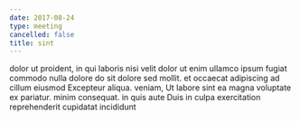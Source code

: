 ```yaml
---
date: 2017-08-24
type: meeting
cancelled: false
title: sint
---
```

dolor ut proident, in qui laboris nisi velit dolor ut enim ullamco ipsum fugiat commodo nulla dolore do sit dolore sed mollit. et occaecat adipiscing ad cillum eiusmod Excepteur aliqua. veniam, Ut labore sint ea magna voluptate ex pariatur. minim consequat. in quis aute Duis in culpa exercitation reprehenderit cupidatat incididunt